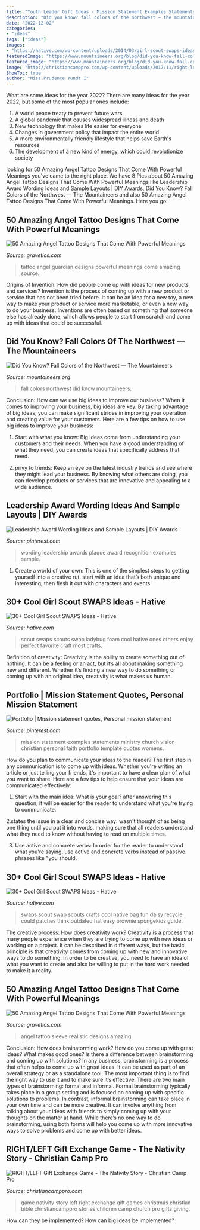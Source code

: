 ```yaml
---
title: "Youth Leader Gift Ideas - Mission Statement Examples Statements Ministry Church Vision Christian Personal Faith Portfolio Template Quotes Womens"
description: "Did you know? fall colors of the northwest — the mountaineers"
date: "2022-12-02"
categories:
- "ideas"
tags: ["ideas"]
images:
- "https://hative.com/wp-content/uploads/2014/03/girl-scout-swaps-ideas/30-bag-swaps-girl-scout-swaps.jpg"
featuredImage: "https://www.mountaineers.org/blog/did-you-know-fall-colors-of-the-northwest/@@images/image"
featured_image: "https://www.mountaineers.org/blog/did-you-know-fall-colors-of-the-northwest/@@images/image"
image: "http://christiancamppro.com/wp-content/uploads/2017/11/right-left-game-nativity-story.jpg"
ShowToc: true
author: "Miss Prudence Yundt I"
---
```



What are some ideas for the year 2022?
There are many ideas for the year 2022, but some of the most popular ones include: 
1. A world peace treaty to prevent future wars 
2. A global pandemic that causes widespread illness and death 
3. New technology that makes life easier for everyone 
4. Changes in government policy that impact the entire world 
5. A more environmentally friendly lifestyle that helps save Earth's resources 
6. The development of a new kind of energy, which could revolutionize society 

	

		
looking for 50 Amazing Angel Tattoo Designs That Come With Powerful Meanings you've came to the right place. We have 8 Pics about 50 Amazing Angel Tattoo Designs That Come With Powerful Meanings like Leadership Award Wording Ideas and Sample Layouts | DIY Awards, Did You Know? Fall Colors of the Northwest — The Mountaineers and also 50 Amazing Angel Tattoo Designs That Come With Powerful Meanings. Here you go:
		
    
## 50 Amazing Angel Tattoo Designs That Come With Powerful Meanings

<img loading=lazy src="https://www.gravetics.com/wp-content/uploads/2017/07/Appealing-Angel-Inked-On-Upper-Back.jpg" onerror="this.onerror=null;this.src='https://tse3.mm.bing.net/th?id=OIP.FK_X8SuspXoRPClrQdsergHaHa&amp;pid=15.1';" alt="50 Amazing Angel Tattoo Designs That Come With Powerful Meanings">

_Source: gravetics.com_

>tattoo angel guardian designs powerful meanings come amazing source. 

	

Origins of Invention: How did people come up with ideas for new products and services?
Invention is the process of coming up with a new product or service that has not been tried before. It can be an idea for a new toy, a new way to make your product or service more marketable, or even a new way to do your business. Inventions are often based on something that someone else has already done, which allows people to start from scratch and come up with ideas that could be successful.

    
## Did You Know? Fall Colors Of The Northwest — The Mountaineers

<img loading=lazy src="https://www.mountaineers.org/blog/did-you-know-fall-colors-of-the-northwest/@@images/image" onerror="this.onerror=null;this.src='https://tse1.mm.bing.net/th?id=OIP.eNsboe2z8dndqZug5ozAhgHaE7&amp;pid=15.1';" alt="Did You Know? Fall Colors of the Northwest — The Mountaineers">

_Source: mountaineers.org_

>fall colors northwest did know mountaineers. 

	

Conclusion: How can we use big ideas to improve our business?
When it comes to improving your business, big ideas are key. By taking advantage of big ideas, you can make significant strides in improving your operation and creating value for your customers. Here are a few tips on how to use big ideas to improve your business:
1. Start with what you know: Big ideas come from understanding your customers and their needs. When you have a good understanding of what they need, you can create ideas that specifically address that need.

2. privy to trends: Keep an eye on the latest industry trends and see where they might lead your business. By knowing what others are doing, you can develop products or services that are innovative and appealing to a wide audience.


    
## Leadership Award Wording Ideas And Sample Layouts | DIY Awards

<img loading=lazy src="https://i.pinimg.com/736x/9b/22/e8/9b22e8bea172c37c02347107fa160119--recognition-ideas-recognition-awards.jpg" onerror="this.onerror=null;this.src='https://tse3.mm.bing.net/th?id=OIP.n_inE0Pn6eBC8u2pfm6mcwHaC8&amp;pid=15.1';" alt="Leadership Award Wording Ideas and Sample Layouts | DIY Awards">

_Source: pinterest.com_

>wording leadership awards plaque award recognition examples sample. 

	

1. Create a world of your own: This is one of the simplest steps to getting yourself into a creative rut. start with an idea that’s both unique and interesting, then flesh it out with characters and events.

    
## 30+ Cool Girl Scout SWAPS Ideas - Hative

<img loading=lazy src="https://hative.com/wp-content/uploads/2014/03/girl-scout-swaps-ideas/26-foam-ladybug-girl-scout-swaps.jpg" onerror="this.onerror=null;this.src='https://tse3.mm.bing.net/th?id=OIP.xZP6I_lV62H-RQTL4vyzKAHaId&amp;pid=15.1';" alt="30+ Cool Girl Scout SWAPS Ideas - Hative">

_Source: hative.com_

>scout swaps scouts swap ladybug foam cool hative ones others enjoy perfect favorite craft most crafts. 

	

Definition of creativity:
Creativity is the ability to create something out of nothing. It can be a feeling or an act, but it’s all about making something new and different. Whether it’s finding a new way to do something or coming up with an original idea, creativity is what makes us human.

    
## Portfolio | Mission Statement Quotes, Personal Mission Statement

<img loading=lazy src="https://i.pinimg.com/736x/36/fd/60/36fd60b0385676e7980b503ad96b93a3--mission-statements-womens-ministry.jpg" onerror="this.onerror=null;this.src='https://tse1.mm.bing.net/th?id=OIP.LKVSTL0yltrjxe9O4ZgeuwHaKI&amp;pid=15.1';" alt="Portfolio | Mission statement quotes, Personal mission statement">

_Source: pinterest.com_

>mission statement examples statements ministry church vision christian personal faith portfolio template quotes womens. 

	

How do you plan to communicate your ideas to the reader?
The first step in any communication is to come up with ideas. Whether you're writing an article or just telling your friends, it's important to have a clear plan of what you want to share. Here are a few tips to help ensure that your ideas are communicated effectively:
1. Start with the main idea: What is your goal? after answering this question, it will be easier for the reader to understand what you're trying to communicate.

2.states the issue in a clear and concise way: wasn't thought of as being one thing until you put it into words, making sure that all readers understand what they need to know without having to read on multiple times.

3. Use active and concrete verbs: In order for the reader to understand what you're saying, use active and concrete verbs instead of passive phrases like "you should.

    
## 30+ Cool Girl Scout SWAPS Ideas - Hative

<img loading=lazy src="https://hative.com/wp-content/uploads/2014/03/girl-scout-swaps-ideas/30-bag-swaps-girl-scout-swaps.jpg" onerror="this.onerror=null;this.src='https://tse3.mm.bing.net/th?id=OIP.M1LPXaEE_PpVXWvUIRqxqAHaHa&amp;pid=15.1';" alt="30+ Cool Girl Scout SWAPS Ideas - Hative">

_Source: hative.com_

>swaps scout swap scouts crafts cool hative bag fun daisy recycle could patches think outdated hat easy brownie spongekids guide. 

	

The creative process: How does creativity work?
Creativity is a process that many people experience when they are trying to come up with new ideas or working on a project. It can be described in different ways, but the basic principle is that creativity comes from coming up with new and innovative ways to do something. In order to be creative, you need to have an idea of what you want to create and also be willing to put in the hard work needed to make it a reality.

    
## 50 Amazing Angel Tattoo Designs That Come With Powerful Meanings

<img loading=lazy src="https://www.gravetics.com/wp-content/uploads/2017/07/Realistic-Black-White-Angel-With-Roses-On-Sleeve.jpg" onerror="this.onerror=null;this.src='https://tse3.mm.bing.net/th?id=OIP.b7Wg9F0j87srwt9xeBvHpQHaJ4&amp;pid=15.1';" alt="50 Amazing Angel Tattoo Designs That Come With Powerful Meanings">

_Source: gravetics.com_

>angel tattoo sleeve realistic designs amazing. 

	

Conclusion: How does brainstorming work? How do you come up with great ideas? What makes good ones? Is there a difference between brainstorming and coming up with solutions?
In any business, brainstorming is a process that often helps to come up with great ideas. It can be used as part of an overall strategy or as a standalone tool. The most important thing is to find the right way to use it and to make sure it’s effective. There are two main types of brainstorming: formal and informal. Formal brainstorming typically takes place in a group setting and is focused on coming up with specific solutions to problems. In contrast, informal brainstorming can take place in your own time and can be more creative. It can involve anything from talking about your ideas with friends to simply coming up with your thoughts on the matter at hand. While there’s no one way to do brainstorming, using both forms will help you come up with more innovative ways to solve problems and come up with better ideas.

    
## RIGHT/LEFT Gift Exchange Game - The Nativity Story - Christian Camp Pro

<img loading=lazy src="http://christiancamppro.com/wp-content/uploads/2017/11/right-left-game-nativity-story.jpg" onerror="this.onerror=null;this.src='https://tse1.mm.bing.net/th?id=OIP.yCpbMXykK1hsWbtLeuPoCwHaLG&amp;pid=15.1';" alt="RIGHT/LEFT Gift Exchange Game - The Nativity Story - Christian Camp Pro">

_Source: christiancamppro.com_

>game nativity story left right exchange gift games christmas christian bible christiancamppro stories children camp church pro gifts giving. 

	

How can they be implemented?
How can big ideas be implemented?

